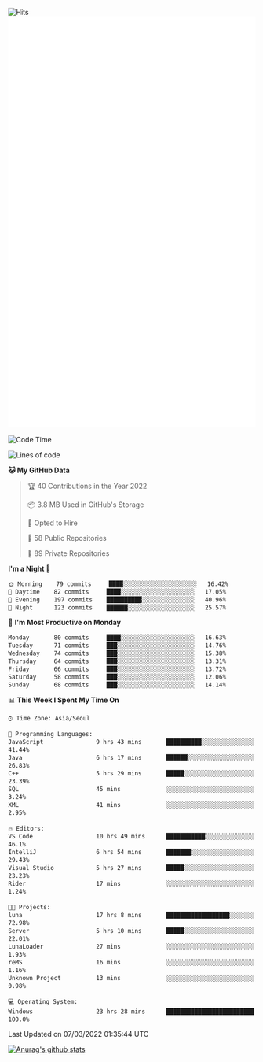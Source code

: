 ![Hits](https://hits.seeyoufarm.com/api/count/incr/badge.svg?url=https%3A%2F%2Fgithub.com%2Fkokose1234&count_bg=%2379C83D&title_bg=%23555555&icon=apple.svg&icon_color=%23E7E7E7&title=hits&edge_flat=false)
<br/>
![Metrics](https://github.com/kokose1234/kokose1234/blob/main/github-metrics.svg)

<!--START_SECTION:waka-->
![Code Time](http://img.shields.io/badge/Code%20Time-546%20hrs%2053%20mins-blue)

![Lines of code](https://img.shields.io/badge/From%20Hello%20World%20I%27ve%20Written-8%20Million%20lines%20of%20code-blue)

**🐱 My GitHub Data** 

> 🏆 40 Contributions in the Year 2022
 > 
> 📦 3.8 MB Used in GitHub's Storage 
 > 
> 💼 Opted to Hire
 > 
> 📜 58 Public Repositories 
 > 
> 🔑 89 Private Repositories  
 > 
**I'm a Night 🦉** 

```text
🌞 Morning    79 commits     ████░░░░░░░░░░░░░░░░░░░░░   16.42% 
🌆 Daytime    82 commits     ████░░░░░░░░░░░░░░░░░░░░░   17.05% 
🌃 Evening    197 commits    ██████████░░░░░░░░░░░░░░░   40.96% 
🌙 Night      123 commits    ██████░░░░░░░░░░░░░░░░░░░   25.57%

```
📅 **I'm Most Productive on Monday** 

```text
Monday       80 commits     ████░░░░░░░░░░░░░░░░░░░░░   16.63% 
Tuesday      71 commits     ███░░░░░░░░░░░░░░░░░░░░░░   14.76% 
Wednesday    74 commits     ███░░░░░░░░░░░░░░░░░░░░░░   15.38% 
Thursday     64 commits     ███░░░░░░░░░░░░░░░░░░░░░░   13.31% 
Friday       66 commits     ███░░░░░░░░░░░░░░░░░░░░░░   13.72% 
Saturday     58 commits     ███░░░░░░░░░░░░░░░░░░░░░░   12.06% 
Sunday       68 commits     ███░░░░░░░░░░░░░░░░░░░░░░   14.14%

```


📊 **This Week I Spent My Time On** 

```text
⌚︎ Time Zone: Asia/Seoul

💬 Programming Languages: 
JavaScript               9 hrs 43 mins       ██████████░░░░░░░░░░░░░░░   41.44% 
Java                     6 hrs 17 mins       ██████░░░░░░░░░░░░░░░░░░░   26.83% 
C++                      5 hrs 29 mins       █████░░░░░░░░░░░░░░░░░░░░   23.39% 
SQL                      45 mins             ░░░░░░░░░░░░░░░░░░░░░░░░░   3.24% 
XML                      41 mins             ░░░░░░░░░░░░░░░░░░░░░░░░░   2.95%

🔥 Editors: 
VS Code                  10 hrs 49 mins      ███████████░░░░░░░░░░░░░░   46.1% 
IntelliJ                 6 hrs 54 mins       ███████░░░░░░░░░░░░░░░░░░   29.43% 
Visual Studio            5 hrs 27 mins       █████░░░░░░░░░░░░░░░░░░░░   23.23% 
Rider                    17 mins             ░░░░░░░░░░░░░░░░░░░░░░░░░   1.24%

🐱‍💻 Projects: 
luna                     17 hrs 8 mins       ██████████████████░░░░░░░   72.98% 
Server                   5 hrs 10 mins       █████░░░░░░░░░░░░░░░░░░░░   22.01% 
LunaLoader               27 mins             ░░░░░░░░░░░░░░░░░░░░░░░░░   1.93% 
reMS                     16 mins             ░░░░░░░░░░░░░░░░░░░░░░░░░   1.16% 
Unknown Project          13 mins             ░░░░░░░░░░░░░░░░░░░░░░░░░   0.98%

💻 Operating System: 
Windows                  23 hrs 28 mins      █████████████████████████   100.0%

```


 Last Updated on 07/03/2022 01:35:44 UTC
<!--END_SECTION:waka-->

[![Anurag's github stats](https://github-readme-stats.vercel.app/api?username=kokose1234&theme=dracula)](https://github.com/anuraghazra/github-readme-stats)



	
